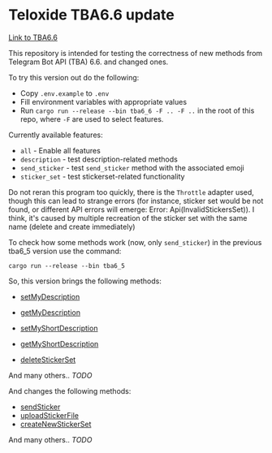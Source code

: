# Teloxide TBA6.6 update

[Link to TBA6.6](https://core.telegram.org/bots/api-changelog#march-9-2023)

This repository is intended for testing the correctness of new methods from Telegram Bot API (TBA) 6.6. and changed ones.

To try this version out do the following:
- Copy `.env.example` to `.env`
- Fill environment variables with appropriate values
- Run `cargo run --release --bin tba6_6 -F .. -F ..` in the root of this repo, where `-F` are used to select features.

Currently available features:
- `all` - Enable all features
- `description` - test description-related methods
- `send_sticker` - test `send_sticker` method with the associated emoji
- `sticker_set` - test stickerset-related functionality

Do not reran this program too quickly, there is the `Throttle` adapter used, though this can lead to strange errors (for instance, sticker set would be not found, or different API errors will emerge: Error: Api(InvalidStickersSet)). I think, it's caused by multiple recreation of the sticker set with the same name (delete and create immediately)

To check how some methods work (now, only `send_sticker`) in the previous tba6_5 version use the command:
```
cargo run --release --bin tba6_5
```

So, this version brings the following methods:
- [setMyDescription](https://core.telegram.org/bots/api#setmydescription)
- [getMyDescription](https://core.telegram.org/bots/api#getmydescription)
- [setMyShortDescription](https://core.telegram.org/bots/api#setmyshortdescription)
- [getMyShortDescription](https://core.telegram.org/bots/api#getmyshortdescription)

- [deleteStickerSet](https://core.telegram.org/bots/api#deletestickerset)

And many others.. *TODO*

And changes the following methods: 
- [sendSticker](https://core.telegram.org/bots/api#sendsticker)
- [uploadStickerFile](https://core.telegram.org/bots/api#uploadstickerfile)
- [createNewStickerSet](https://core.telegram.org/bots/api#createnewstickerset)

And many others.. *TODO*